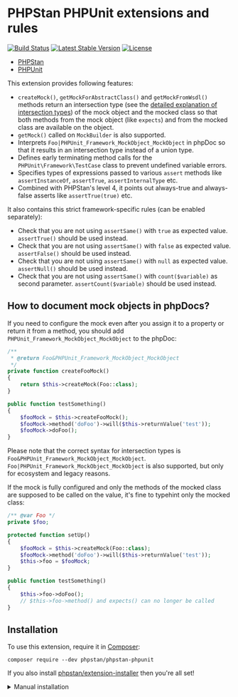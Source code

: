 # PHPStan PHPUnit extensions and rules

[![Build Status](https://travis-ci.org/phpstan/phpstan-phpunit.svg)](https://travis-ci.org/phpstan/phpstan-phpunit)
[![Latest Stable Version](https://poser.pugx.org/phpstan/phpstan-phpunit/v/stable)](https://packagist.org/packages/phpstan/phpstan-phpunit)
[![License](https://poser.pugx.org/phpstan/phpstan-phpunit/license)](https://packagist.org/packages/phpstan/phpstan-phpunit)

* [PHPStan](https://github.com/phpstan/phpstan)
* [PHPUnit](https://phpunit.de)

This extension provides following features:

* `createMock()`, `getMockForAbstractClass()` and `getMockFromWsdl()` methods return an intersection type (see the [detailed explanation of intersection types](https://medium.com/@ondrejmirtes/union-types-vs-intersection-types-fd44a8eacbb)) of the mock object and the mocked class so that both methods from the mock object (like `expects`) and from the mocked class are available on the object.
* `getMock()` called on `MockBuilder` is also supported.
* Interprets `Foo|PHPUnit_Framework_MockObject_MockObject` in phpDoc so that it results in an intersection type instead of a union type.
* Defines early terminating method calls for the `PHPUnit\Framework\TestCase` class to prevent undefined variable errors.
* Specifies types of expressions passed to various `assert` methods like `assertInstanceOf`, `assertTrue`, `assertInternalType` etc.
* Combined with PHPStan's level 4, it points out always-true and always-false asserts like `assertTrue(true)` etc.

It also contains this strict framework-specific rules (can be enabled separately):

* Check that you are not using `assertSame()` with `true` as expected value. `assertTrue()` should be used instead.
* Check that you are not using `assertSame()` with `false` as expected value. `assertFalse()` should be used instead.
* Check that you are not using `assertSame()` with `null` as expected value. `assertNull()` should be used instead.
* Check that you are not using `assertSame()` with `count($variable)` as second parameter. `assertCount($variable)` should be used instead.

## How to document mock objects in phpDocs?

If you need to configure the mock even after you assign it to a property or return it from a method, you should add `PHPUnit_Framework_MockObject_MockObject` to the phpDoc:

```php
/**
 * @return Foo&PHPUnit_Framework_MockObject_MockObject
 */
private function createFooMock()
{
	return $this->createMock(Foo::class);
}

public function testSomething()
{
	$fooMock = $this->createFooMock();
	$fooMock->method('doFoo')->will($this->returnValue('test'));
	$fooMock->doFoo();
}
```

Please note that the correct syntax for intersection types is `Foo&PHPUnit_Framework_MockObject_MockObject`. `Foo|PHPUnit_Framework_MockObject_MockObject` is also supported, but only for ecosystem and legacy reasons.

If the mock is fully configured and only the methods of the mocked class are supposed to be called on the value, it's fine to typehint only the mocked class:

```php
/** @var Foo */
private $foo;

protected function setUp()
{
	$fooMock = $this->createMock(Foo::class);
	$fooMock->method('doFoo')->will($this->returnValue('test'));
	$this->foo = $fooMock;
}

public function testSomething()
{
	$this->foo->doFoo();
	// $this->foo->method() and expects() can no longer be called
}
```


## Installation

To use this extension, require it in [Composer](https://getcomposer.org/):

```
composer require --dev phpstan/phpstan-phpunit
```

If you also install [phpstan/extension-installer](https://github.com/phpstan/extension-installer) then you're all set!

<details>
  <summary>Manual installation</summary>

If you don't want to use `phpstan/extension-installer`, include extension.neon in your project's PHPStan config:

```
includes:
    - vendor/phpstan/phpstan-phpunit/extension.neon
```

To perform framework-specific checks, include also this file:

```
    - vendor/phpstan/phpstan-phpunit/rules.neon
```

</details>
